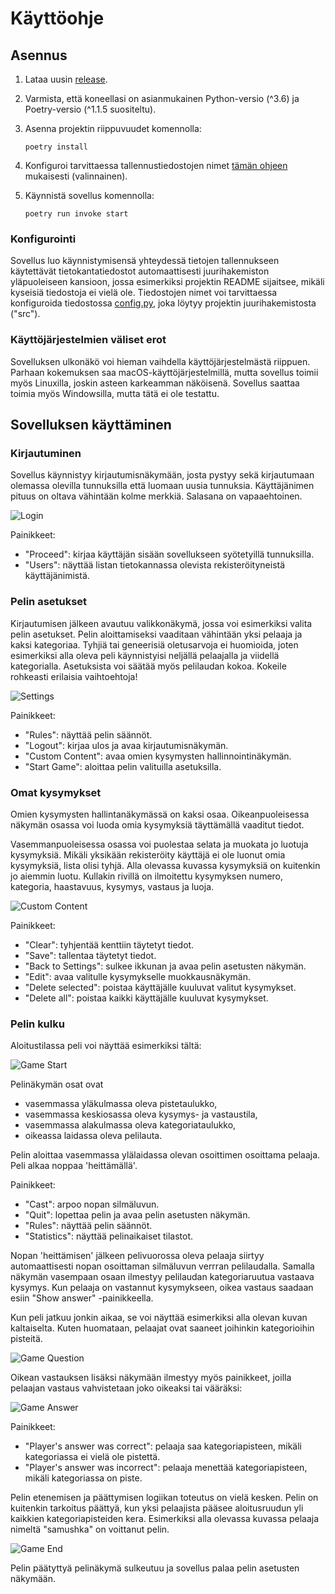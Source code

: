 # Käyttöohje

## Asennus

1. Lataa uusin [release](https://github.com/samushka13/ot-harjoitustyo/releases).

2. Varmista, että koneellasi on asianmukainen Python-versio (^3.6) ja Poetry-versio (^1.1.5 suositeltu).

3. Asenna projektin riippuvuudet komennolla:

       poetry install

4. Konfiguroi tarvittaessa tallennustiedostojen nimet [tämän ohjeen](https://github.com/samushka13/ot-harjoitustyo/blob/master/dokumentaatio/kayttoohje.md#konfigurointi) mukaisesti (valinnainen).

5. Käynnistä sovellus komennolla:

       poetry run invoke start

### Konfigurointi

Sovellus luo käynnistymisensä yhteydessä tietojen tallennukseen käytettävät tietokantatiedostot automaattisesti juurihakemiston yläpuoleiseen kansioon, jossa esimerkiksi projektin README sijaitsee, mikäli kyseisiä tiedostoja ei vielä ole. Tiedostojen nimet voi tarvittaessa konfiguroida tiedostossa [config.py](https://github.com/samushka13/ot-harjoitustyo/blob/master/src/config.py), joka löytyy projektin juurihakemistosta ("src").

### Käyttöjärjestelmien väliset erot 

Sovelluksen ulkonäkö voi hieman vaihdella käyttöjärjestelmästä riippuen. Parhaan kokemuksen saa macOS-käyttöjärjestelmillä, mutta sovellus toimii myös Linuxilla, joskin asteen karkeamman näköisenä. Sovellus saattaa toimia myös Windowsilla, mutta tätä ei ole testattu.

## Sovelluksen käyttäminen

### Kirjautuminen

Sovellus käynnistyy kirjautumisnäkymään, josta pystyy sekä kirjautumaan olemassa olevilla tunnuksilla että luomaan uusia tunnuksia. Käyttäjänimen pituus on oltava vähintään kolme merkkiä. Salasana on vapaaehtoinen.

![Login](screenshots/login.png)

Painikkeet:

- "Proceed": kirjaa käyttäjän sisään sovellukseen syötetyillä tunnuksilla.
- "Users": näyttää listan tietokannassa olevista rekisteröityneistä käyttäjänimistä.

### Pelin asetukset

Kirjautumisen jälkeen avautuu valikkonäkymä, jossa voi esimerkiksi valita pelin asetukset. Pelin aloittamiseksi vaaditaan vähintään yksi pelaaja ja kaksi kategoriaa. Tyhjiä tai geneerisiä oletusarvoja ei huomioida, joten esimerkiksi alla oleva peli käynnistyisi neljällä pelaajalla ja viidellä kategorialla. Asetuksista voi säätää myös pelilaudan kokoa. Kokeile rohkeasti erilaisia vaihtoehtoja!

![Settings](screenshots/settings.png)

Painikkeet:

- "Rules": näyttää pelin säännöt.
- "Logout": kirjaa ulos ja avaa kirjautumisnäkymän.
- "Custom Content": avaa omien kysymysten hallinnointinäkymän.
- "Start Game": aloittaa pelin valituilla asetuksilla.

### Omat kysymykset

Omien kysymysten hallintanäkymässä on kaksi osaa. Oikeanpuoleisessa näkymän osassa voi luoda omia kysymyksiä täyttämällä vaaditut tiedot. 

Vasemmanpuoleisessa osassa voi puolestaa selata ja muokata jo luotuja kysymyksiä. Mikäli yksikään rekisteröity käyttäjä ei ole luonut omia kysymyksiä, lista olisi tyhjä. Alla olevassa kuvassa kysymyksiä on kuitenkin jo aiemmin luotu. Kullakin rivillä on ilmoitettu kysymyksen numero, kategoria, haastavuus, kysymys, vastaus ja luoja.

![Custom Content](screenshots/custom_content.png)

Painikkeet:

- "Clear": tyhjentää kenttiin täytetyt tiedot.
- "Save": tallentaa täytetyt tiedot.
- "Back to Settings": sulkee ikkunan ja avaa pelin asetusten näkymän.
- "Edit": avaa valitulle kysymykselle muokkausnäkymän.
- "Delete selected": poistaa käyttäjälle kuuluvat valitut kysymykset.
- "Delete all": poistaa kaikki käyttäjälle kuuluvat kysymykset.

### Pelin kulku

Aloitustilassa peli voi näyttää esimerkiksi tältä:

![Game Start](screenshots/game_start.png)

Pelinäkymän osat ovat

- vasemmassa yläkulmassa oleva pistetaulukko,
- vasemmassa keskiosassa oleva kysymys- ja vastaustila,
- vasemmassa alakulmassa oleva kategoriataulukko,
- oikeassa laidassa oleva pelilauta.

Pelin aloittaa vasemmassa ylälaidassa olevan osoittimen osoittama pelaaja. Peli alkaa noppaa 'heittämällä'.

Painikkeet:

- "Cast": arpoo nopan silmäluvun.
- "Quit": lopettaa pelin ja avaa pelin asetusten näkymän.
- "Rules": näyttää pelin säännöt.
- "Statistics": näyttää pelinaikaiset tilastot.

Nopan 'heittämisen' jälkeen pelivuorossa oleva pelaaja siirtyy automaattisesti nopan osoittaman silmäluvun verrran pelilaudalla. Samalla näkymän vasempaan osaan ilmestyy pelilaudan kategoriaruutua vastaava kysymys. Kun pelaaja on vastannut kysymykseen, oikea vastaus saadaan esiin "Show answer" -painikkeella.

Kun peli jatkuu jonkin aikaa, se voi näyttää esimerkiksi alla olevan kuvan kaltaiselta. Kuten huomataan, pelaajat ovat saaneet joihinkin kategorioihin pisteitä.

![Game Question](screenshots/game_question.png)

Oikean vastauksen lisäksi näkymään ilmestyy myös painikkeet, joilla pelaajan vastaus vahvistetaan joko oikeaksi tai vääräksi:

![Game Answer](screenshots/game_answer.png)

Painikkeet:

- "Player's answer was correct": pelaaja saa kategoriapisteen, mikäli kategoriassa ei vielä ole pistettä.
- "Player's answer was incorrect": pelaaja menettää kategoriapisteen, mikäli kategoriassa on piste.

Pelin etenemisen ja päättymisen logiikan toteutus on vielä kesken. Pelin on kuitenkin tarkoitus päättyä, kun yksi pelaajista pääsee aloitusruudun yli kaikkien kategoriapisteiden kera. Esimerkiksi alla olevassa kuvassa pelaaja nimeltä "samushka" on voittanut pelin.

![Game End](screenshots/game_end.png)

Pelin päätyttyä pelinäkymä sulkeutuu ja sovellus palaa pelin asetusten näkymään.
